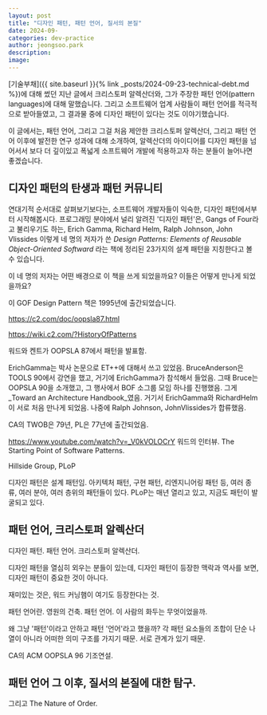 ```yaml
---
layout: post
title: "디자인 패턴, 패턴 언어, 질서의 본질"
date: 2024-09-
categories: dev-practice
author: jeongsoo.park
description: 
image: 
---
```


[기술부채]({{ site.baseurl }}{% link _posts/2024-09-23-technical-debt.md %})에 대해 썼던 지난 글에서 크리스토퍼 알렉산더와, 그가 주장한 패턴 언어(pattern languages)에 대해 말했습니다. 그리고 소프트웨어 업계 사람들이 패턴 언어를 적극적으로 받아들였고, 그 결과물 중에 디자인 패턴이 있다는 것도 이야기했습니다.

이 글에서는, 패턴 언어, 그리고 그걸 처음 제안한 크리스토퍼 알렉산더, 그리고 패턴 언어 이후에 발전한 연구 성과에 대해 소개하여, 알렉산더의 아이디어를 디자인 패턴을 넘어서서 보다 더 깊이있고 폭넓게 소프트웨어 개발에 적용하고자 하는 분들이 늘어나면 좋겠습니다.


## 디자인 패턴의 탄생과 패턴 커뮤니티

연대기적 순서대로 살펴보기보다는, 소프트웨어 개발자들이 익숙한, 디자인 패턴에서부터 시작해봅시다. 프로그래밍 분야에서 널리 알려진 '디자인 패턴'은, Gangs of Four라고 불리우기도 하는, Erich Gamma, Richard Helm, Ralph Johnson, John Vlissides 이렇게 네 명의 저자가 쓴 _Design Patterns: Elements of Reusable Object-Oriented Softward_ 라는 책에 정리된 23가지의 설계 패턴을 지칭한다고 볼 수 있습니다.

이 네 명의 저자는 어떤 배경으로 이 책을 쓰게 되었을까요? 이들은 어떻게 만나게 되었을까요?

이 GOF Design Pattern 책은 1995년에 출간되었습니다. 

https://c2.com/doc/oopsla87.html

https://wiki.c2.com/?HistoryOfPatterns

워드와 켄트가 OOPSLA 87에서 패턴을 발표함.

ErichGamma는 박사 논문으로 ET++에 대해서 쓰고 있었음. BruceAnderson은 TOOLS 90에서 강연을 했고, 거기에 ErichGamma가 참석해서 들었음. 그때 Bruce는 OOPSLA 90을 소개했고, 그 행사에서 BOF 소그룹 모임 하나를 진행했음. 그게 _Toward an Architecture Handbook_였음. 거기서 ErichGamma와 RichardHelm이 서로 처음 만나게 되었음. 나중에 Ralph Johnson, JohnVlissides가 합류했음.

CA의 TWOB은 79년, PL은 77년에 출간되었음.

https://www.youtube.com/watch?v=_V0kVOLOCrY 워드의 인터뷰. The Starting Point of Software Patterns.

Hillside Group, PLoP

디자인 패턴은 설계 패턴임. 아키텍처 패턴, 구현 패턴, 리엔지니어링 패턴 등, 여러 종류, 여러 분야, 여러 층위의 패턴들이 있다. PLoP는 매년 열리고 있고, 지금도 패턴이 발굴되고 있다. 


## 패턴 언어, 크리스토퍼 알렉산더

디자인 패턴. 패턴 언어. 크리스토퍼 알렉산더.

디자인 패턴을 열심히 외우는 분들이 있는데, 디자인 패턴이 등장한 맥락과 역사를 보면, 디자인 패턴이 중요한 것이 아니다.

재미있는 것은, 워드 커닝햄이 여기도 등장한다는 것.

패턴 언어란. 영원의 건축. 패턴 언어. 이 사람의 화두는 무엇이었을까.

왜 그냥 '패턴'이라고 안하고 패턴 '언어'라고 했을까? 각 패턴 요소들의 조합이 단순 나열이 아니라 어떠한 의미 구조를 가지기 때문. 서로 관계가 있기 때문.

CA의 ACM OOPSLA 96 기조연설.


## 패턴 언어 그 이후, 질서의 본질에 대한 탐구.

그리고 The Nature of Order.
